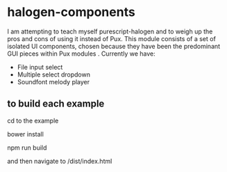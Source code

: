 halogen-components
==================

I am attempting to teach myself purescript-halogen and to weigh up the pros and cons of using it instead of Pux.  This module consists of a set of isolated UI components, chosen because they have been the predominant GUI pieces within Pux modules .  Currently we have:

  * File input select
  * Multiple select dropdown
  * Soundfont melody player

to build each example
---------------------

   cd to the example

   bower install

   npm run build

   and then navigate to /dist/index.html   
